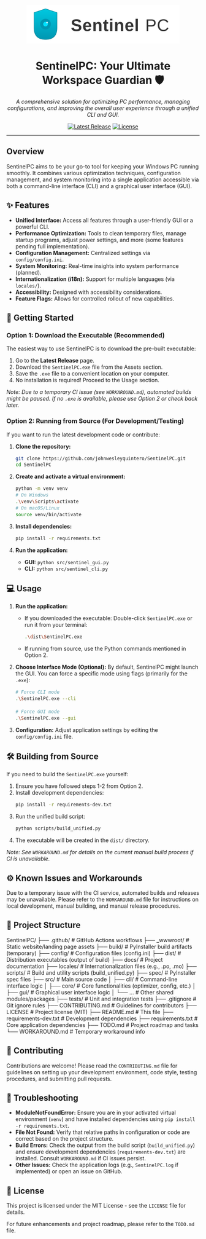 <p align="center">
  <img src="_wwwroot/Assets/Branding/logo.svg" alt="Sentinel PC Logo" width="400">
</p>

<h1 align="center">SentinelPC: Your Ultimate Workspace Guardian 🛡️</h1>

<p align="center">
  <em>A comprehensive solution for optimizing PC performance, managing configurations, and improving the overall user experience through a unified CLI and GUI.</em>
</p>

<p align="center">
  <!-- Add relevant badges here once CI is stable, e.g., Build Status, Latest Release -->
  <!-- Example: <a href="https://github.com/johnwesleyquintero/SentinelPC/actions/workflows/main.yml"><img src="https://github.com/johnwesleyquintero/SentinelPC/actions/workflows/main.yml/badge.svg" alt="Build Status"></a> -->
  <a href="https://github.com/johnwesleyquintero/SentinelPC/releases/latest"><img src="https://img.shields.io/github/v/release/johnwesleyquintero/SentinelPC?include_prereleases&label=latest%20release&color=blue" alt="Latest Release"></a>
  <a href="LICENSE"><img src="https://img.shields.io/github/license/johnwesleyquintero/SentinelPC" alt="License"></a>
</p>

---

## Overview

SentinelPC aims to be your go-to tool for keeping your Windows PC running smoothly. It combines various optimization techniques, configuration management, and system monitoring into a single application accessible via both a command-line interface (CLI) and a graphical user interface (GUI).

## ✨ Features

*   **Unified Interface:** Access all features through a user-friendly GUI or a powerful CLI.
*   **Performance Optimization:** Tools to clean temporary files, manage startup programs, adjust power settings, and more (some features pending full implementation).
*   **Configuration Management:** Centralized settings via `config/config.ini`.
*   **System Monitoring:** Real-time insights into system performance (planned).
*   **Internationalization (i18n):** Support for multiple languages (via `locales/`).
*   **Accessibility:** Designed with accessibility considerations.
*   **Feature Flags:** Allows for controlled rollout of new capabilities.

## 🚀 Getting Started

### Option 1: Download the Executable (Recommended)

The easiest way to use SentinelPC is to download the pre-built executable:

1.  Go to the **Latest Release** page.
2.  Download the `SentinelPC.exe` file from the Assets section.
3.  Save the `.exe` file to a convenient location on your computer.
4.  No installation is required! Proceed to the Usage section.

*Note: Due to a temporary CI issue (see `WORKAROUND.md`), automated builds might be paused. If no `.exe` is available, please use Option 2 or check back later.*

### Option 2: Running from Source (For Development/Testing)

If you want to run the latest development code or contribute:

1.  **Clone the repository:**
    ```bash
    git clone https://github.com/johnwesleyquintero/SentinelPC.git
    cd SentinelPC
    ```

2.  **Create and activate a virtual environment:**
    ```bash
    python -m venv venv
    # On Windows
    .\venv\Scripts\activate
    # On macOS/Linux
    source venv/bin/activate
    ```

3.  **Install dependencies:**
    ```bash
    pip install -r requirements.txt
    ```

4.  **Run the application:**
    *   **GUI:** `python src/sentinel_gui.py`
    *   **CLI:** `python src/sentinel_cli.py`

## 💻 Usage

1.  **Run the application:**
    *   If you downloaded the executable: Double-click `SentinelPC.exe` or run it from your terminal:
        ```bash
        .\dist\SentinelPC.exe 
        ```
    *   If running from source, use the Python commands mentioned in Option 2.

2.  **Choose Interface Mode (Optional):**
    By default, SentinelPC might launch the GUI. You can force a specific mode using flags (primarily for the `.exe`):
    ```bash
    # Force CLI mode
    .\SentinelPC.exe --cli

    # Force GUI mode
    .\SentinelPC.exe --gui
    ```

3.  **Configuration:**
    Adjust application settings by editing the `config/config.ini` file.

## 🛠️ Building from Source

If you need to build the `SentinelPC.exe` yourself:

1.  Ensure you have followed steps 1-2 from Option 2.
2.  Install development dependencies:
    ```bash
    pip install -r requirements-dev.txt
    ```
3.  Run the unified build script:
    ```bash
    python scripts/build_unified.py
    ```
4.  The executable will be created in the `dist/` directory.

*Note: See `WORKAROUND.md` for details on the current manual build process if CI is unavailable.*

## ⚙️ Known Issues and Workarounds

Due to a temporary issue with the CI service, automated builds and releases may be unavailable. Please refer to the `WORKAROUND.md` file for instructions on local development, manual building, and manual release procedures.

## 📂 Project Structure

SentinelPC/
├── .github/ # GitHub Actions workflows
├── _wwwroot/ # Static website/landing page assets
├── build/ # PyInstaller build artifacts (temporary)
├── config/ # Configuration files (config.ini)
├── dist/ # Distribution executables (output of build)
├── docs/ # Project documentation
├── locales/ # Internationalization files (e.g., .po, .mo)
├── scripts/ # Build and utility scripts (build_unified.py)
├── spec/ # PyInstaller spec files
├── src/ # Main source code
│   ├── cli/ # Command-line interface logic
│   ├── core/ # Core functionalities (optimizer, config, etc.)
│   ├── gui/ # Graphical user interface logic
│   └── ... # Other shared modules/packages
├── tests/ # Unit and integration tests
├── .gitignore # Git ignore rules
├── CONTRIBUTING.md # Guidelines for contributors
├── LICENSE # Project license (MIT)
├── README.md # This file
├── requirements-dev.txt # Development dependencies
├── requirements.txt # Core application dependencies
├── TODO.md # Project roadmap and tasks
└── WORKAROUND.md # Temporary workaround info

## 🤝 Contributing

Contributions are welcome! Please read the `CONTRIBUTING.md` file for guidelines on setting up your development environment, code style, testing procedures, and submitting pull requests.

## 🐛 Troubleshooting

*   **ModuleNotFoundError:** Ensure you are in your activated virtual environment (`venv`) and have installed dependencies using `pip install -r requirements.txt`.
*   **File Not Found:** Verify that relative paths in configuration or code are correct based on the project structure.
*   **Build Errors:** Check the output from the build script (`build_unified.py`) and ensure development dependencies (`requirements-dev.txt`) are installed. Consult `WORKAROUND.md` if CI issues persist.
*   **Other Issues:** Check the application logs (e.g., `SentinelPC.log` if implemented) or open an issue on GitHub.

## 📜 License

This project is licensed under the MIT License - see the `LICENSE` file for details.

For future enhancements and project roadmap, please refer to the `TODO.md` file.
